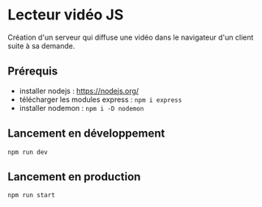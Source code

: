 # Lecteur vidéo JS 
Création d'un serveur qui diffuse une vidéo dans le navigateur d'un client suite à sa demande.

## Prérequis
- installer nodejs : https://nodejs.org/
- télécharger les modules express : `npm i express`
- installer nodemon : `npm i -D nodemon`

## Lancement en développement
`npm run dev`

## Lancement en production
`npm run start`